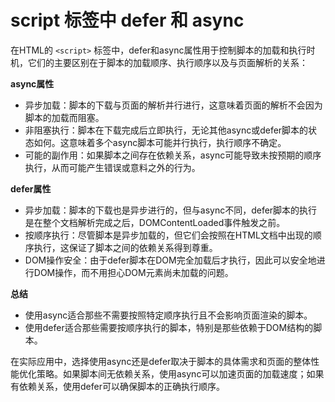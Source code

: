 # script 标签中 defer 和 async

在HTML的 `<script>` 标签中，defer和async属性用于控制脚本的加载和执行时机，它们的主要区别在于脚本的加载顺序、执行顺序以及与页面解析的关系：

**async属性**

- 异步加载：脚本的下载与页面的解析并行进行，这意味着页面的解析不会因为脚本的加载而阻塞。
- 非阻塞执行：脚本在下载完成后立即执行，无论其他async或defer脚本的状态如何。这意味着多个async脚本可能并行执行，执行顺序不确定。
- 可能的副作用：如果脚本之间存在依赖关系，async可能导致未按预期的顺序执行，从而可能产生错误或意料之外的行为。

**defer属性**
- 异步加载：脚本的下载也是异步进行的，但与async不同，defer脚本的执行是在整个文档解析完成之后，DOMContentLoaded事件触发之前。
- 按顺序执行：尽管脚本是异步加载的，但它们会按照在HTML文档中出现的顺序执行，这保证了脚本之间的依赖关系得到尊重。
- DOM操作安全：由于defer脚本在DOM完全加载后才执行，因此可以安全地进行DOM操作，而不用担心DOM元素尚未加载的问题。

**总结**
- 使用async适合那些不需要按照特定顺序执行且不会影响页面渲染的脚本。
- 使用defer适合那些需要按顺序执行的脚本，特别是那些依赖于DOM结构的脚本。

在实际应用中，选择使用async还是defer取决于脚本的具体需求和页面的整体性能优化策略。如果脚本间无依赖关系，使用async可以加速页面的加载速度；如果有依赖关系，使用defer可以确保脚本的正确执行顺序。